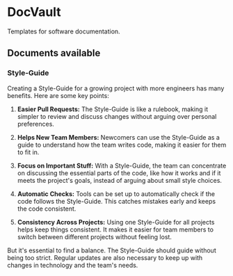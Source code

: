 # DocVault
Templates for software documentation.

## Documents available

### Style-Guide

Creating a Style-Guide for a growing project with more engineers has many benefits. Here are some key points:

1. **Easier Pull Requests:** The Style-Guide is like a rulebook, making it simpler to review and discuss changes without arguing over personal preferences.

2. **Helps New Team Members:** Newcomers can use the Style-Guide as a guide to understand how the team writes code, making it easier for them to fit in.

3. **Focus on Important Stuff:** With a Style-Guide, the team can concentrate on discussing the essential parts of the code, like how it works and if it meets the project's goals, instead of arguing about small style choices.

4. **Automatic Checks:** Tools can be set up to automatically check if the code follows the Style-Guide. This catches mistakes early and keeps the code consistent.

5. **Consistency Across Projects:** Using one Style-Guide for all projects helps keep things consistent. It makes it easier for team members to switch between different projects without feeling lost.

But it's essential to find a balance. The Style-Guide should guide without being too strict. Regular updates are also necessary to keep up with changes in technology and the team's needs.
